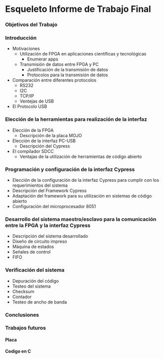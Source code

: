 # Esqueleto Informe de Trabajo Final

### Objetivos del Trabajo
### Introducción <!-- No termina de convencer -->
* Motivaciones
  * Utilización de FPGA en aplicaciones científicas y tecnológicas
    * Enumerar apps
  * Transmisión de datos entre FPGA y PC
    * Justificación de la transmisión de datos
    * Protocolos para la transmisión de datos
* Comparación entre diferentes protocolos
  * RS232
  * I2C
  * TCP/IP
  * Ventejas de USB
* El Protocolo USB

### Elección de la herramientas para realización de la interfaz
* Elección de la FPGA
  * Descripción de la placa MOJO
* Elección de la interfaz  PC-USB
  * Descripción del Cypress
* El compilador SDCC
  * Ventajas de la utilización de herramientas de código abierto

### Programación y configuración de la interfaz Cypress
* Elección de la configuración de la interfaz Cypress para cumplir con los requerimientos del sistema
* Descripción del Framework Cypress
* Adaptación del framework para su utilización en sistemas de código abierto
* Configuración del microprocesador 8051

### Desarrollo del sistema maestro/esclavo para la comunicación entre la  FPGA y la interfaz Cypress
* Descripción del sistema desarrollado
* Diseño de circuito impreso
* Máquina de estados
* Señales de control
* FIFO

### Verificación del sistema
* Depuración del código
* Testeo del sistema
* Checksum
* Contador
* Testeo de ancho de banda

### Conclusiones
### Trabajos futuros
#### Placa
#### Codigo en C
